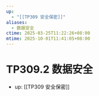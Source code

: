 ```yaml
---
up:
  - "[[TP309 安全保密]]"
aliases:
  - 数据安全
ctime: 2025-03-25T11:22:26+08:00
mtime: 2025-10-01T11:41:05+08:00
---
```


# TP309.2 数据安全

- up: [[TP309 安全保密]]
